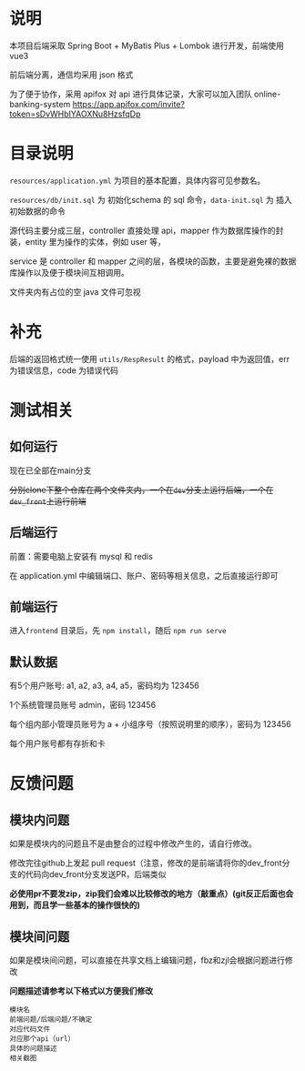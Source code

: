 # 说明

本项目后端采取 Spring Boot + MyBatis Plus + Lombok 进行开发，前端使用 vue3

前后端分离，通信均采用 json 格式

为了便于协作，采用 apifox 对 api 进行具体记录，大家可以加入团队 online-banking-system https://app.apifox.com/invite?token=sDvWHbIYAOXNu8HzsfqDp

# 目录说明

`resources/application.yml` 为项目的基本配置，具体内容可见参数名。

`resources/db/init.sql` 为 初始化schema 的 sql 命令，`data-init.sql` 为 插入初始数据的命令

源代码主要分成三层，controller 直接处理 api，mapper 作为数据库操作的封装，entity 里为操作的实体，例如 user 等，

service 是 controller 和 mapper 之间的层，各模块的函数，主要是避免裸的数据库操作以及便于模块间互相调用。

文件夹内有占位的空 java 文件可忽视

# 补充

后端的返回格式统一使用 `utils/RespResult` 的格式，payload 中为返回值，err 为错误信息，code 为错误代码

# 测试相关

## 如何运行

现在已全部在main分支

~~分别clone下整个仓库在两个文件夹内，一个在`dev`分支上运行后端，一个在`dev_front`上运行前端~~

## 后端运行

前置：需要电脑上安装有 mysql 和 redis

在 application.yml 中编辑端口、账户、密码等相关信息，之后直接运行即可

## 前端运行

进入`frontend` 目录后，先 `npm install`，随后 `npm run serve`

## 默认数据

有5个用户账号: a1, a2, a3, a4, a5，密码均为 123456

1个系统管理员账号 admin，密码 123456

每个组内部小管理员账号为 a + 小组序号（按照说明里的顺序），密码为 123456

每个用户账号都有存折和卡

# 反馈问题

## 模块内问题

如果是模块内的问题且不是由整合的过程中修改产生的，请自行修改。

修改完往github上发起 pull request（注意，修改的是前端请将你的dev_front分支的代码向dev_front分支发送PR，后端类似

**必使用pr不要发zip，zip我们会难以比较修改的地方（敲重点）(git反正后面也会用到，而且学一些基本的操作很快的)**

## 模块间问题

如果是模块间问题，可以直接在共享文档上编辑问题，fbz和zjl会根据问题进行修改

**问题描述请参考以下格式以方便我们修改**

```
模块名
前端问题/后端问题/不确定
对应代码文件
对应那个api（url）
具体的问题描述
相关截图
```
